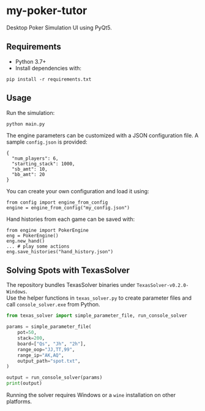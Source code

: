 # my-poker-tutor

Desktop Poker Simulation UI using PyQt5.

## Requirements
- Python 3.7+
- Install dependencies with:
```
pip install -r requirements.txt
```

## Usage
Run the simulation:
```
python main.py
```

The engine parameters can be customized with a JSON configuration file. A sample
`config.json` is provided:

```
{
  "num_players": 6,
  "starting_stack": 1000,
  "sb_amt": 10,
  "bb_amt": 20
}
```

You can create your own configuration and load it using:

```
from config import engine_from_config
engine = engine_from_config("my_config.json")
```


Hand histories from each game can be saved with:
```
from engine import PokerEngine
eng = PokerEngine()
eng.new_hand()
... # play some actions
eng.save_histories("hand_history.json")
```

## Solving Spots with TexasSolver

The repository bundles TexasSolver binaries under `TexasSolver-v0.2.0-Windows`.  
Use the helper functions in `texas_solver.py` to create parameter files and call
`console_solver.exe` from Python.

```python
from texas_solver import simple_parameter_file, run_console_solver

params = simple_parameter_file(
    pot=50,
    stack=200,
    board=["Qs", "Jh", "2h"],
    range_oop="JJ,TT,99",
    range_ip="AK,AQ",
    output_path="spot.txt",
)

output = run_console_solver(params)
print(output)
```

Running the solver requires Windows or a `wine` installation on other
platforms.
